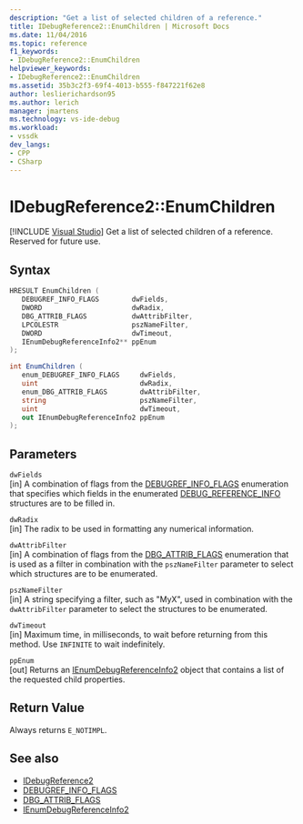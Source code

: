 ```yaml
---
description: "Get a list of selected children of a reference."
title: IDebugReference2::EnumChildren | Microsoft Docs
ms.date: 11/04/2016
ms.topic: reference
f1_keywords:
- IDebugReference2::EnumChildren
helpviewer_keywords:
- IDebugReference2::EnumChildren
ms.assetid: 35b3c2f3-69f4-4013-b555-f847221f62e8
author: leslierichardson95
ms.author: lerich
manager: jmartens
ms.technology: vs-ide-debug
ms.workload:
- vssdk
dev_langs:
- CPP
- CSharp
---
```

# IDebugReference2::EnumChildren

 [!INCLUDE [Visual Studio](~/includes/applies-to-version/vs-windows-only.md)]
Get a list of selected children of a reference. Reserved for future use.

## Syntax

```cpp
HRESULT EnumChildren ( 
   DEBUGREF_INFO_FLAGS        dwFields,
   DWORD                      dwRadix,
   DBG_ATTRIB_FLAGS           dwAttribFilter,
   LPCOLESTR                  pszNameFilter,
   DWORD                      dwTimeout,
   IEnumDebugReferenceInfo2** ppEnum
);
```

```csharp
int EnumChildren ( 
   enum_DEBUGREF_INFO_FLAGS     dwFields,
   uint                         dwRadix,
   enum_DBG_ATTRIB_FLAGS        dwAttribFilter,
   string                       pszNameFilter,
   uint                         dwTimeout,
   out IEnumDebugReferenceInfo2 ppEnum
);
```

## Parameters
`dwFields`\
[in] A combination of flags from the [DEBUGREF_INFO_FLAGS](../../../extensibility/debugger/reference/debugref-info-flags.md) enumeration that specifies which fields in the enumerated [DEBUG_REFERENCE_INFO](../../../extensibility/debugger/reference/debug-reference-info.md) structures are to be filled in.

`dwRadix`\
[in] The radix to be used in formatting any numerical information.

`dwAttribFilter`\
[in] A combination of flags from the [DBG_ATTRIB_FLAGS](../../../extensibility/debugger/reference/dbg-attrib-flags.md) enumeration that is used as a filter in combination with the `pszNameFilter` parameter to select which structures are to be enumerated.

`pszNameFilter`\
[in] A string specifying a filter, such as "MyX", used in combination with the `dwAttribFilter` parameter to select the structures to be enumerated.

`dwTimeout`\
[in] Maximum time, in milliseconds, to wait before returning from this method. Use `INFINITE` to wait indefinitely.

`ppEnum`\
[out] Returns an [IEnumDebugReferenceInfo2](../../../extensibility/debugger/reference/ienumdebugreferenceinfo2.md) object that contains a list of the requested child properties.

## Return Value
 Always returns `E_NOTIMPL`.

## See also
- [IDebugReference2](../../../extensibility/debugger/reference/idebugreference2.md)
- [DEBUGREF_INFO_FLAGS](../../../extensibility/debugger/reference/debugref-info-flags.md)
- [DBG_ATTRIB_FLAGS](../../../extensibility/debugger/reference/dbg-attrib-flags.md)
- [IEnumDebugReferenceInfo2](../../../extensibility/debugger/reference/ienumdebugreferenceinfo2.md)
